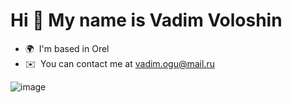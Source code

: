 Hi 👋 My name is Vadim Voloshin
===============================

* 🌍  I'm based in Orel
* ✉️  You can contact me at [vadim.ogu@mail.ru](mailto:vadim.ogu@mail.ru)
  
![image](https://github.com/VoloshinVadim/gif/blob/main/9513c90be5af985db65f85da4307ec44.gif?raw=true)

